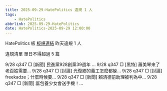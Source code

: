 ```yaml
---
title: 2025-09-29-HatePolitics 違規 1 人
tags:
    - HatePolitics
abbrlink: 2025-09-29-HatePolitics
date: HatePolitics-2025-09-29 12:00:00
---
```

HatePolitics 板 [板規連結](https://www.ptt.cc/bbs/HatePolitics/M.1617115262.A.D60.html)
昨天違規 1 人
<!-- more -->

違規清單
單日不得超過 5 篇

9/28 q347 □ [新聞] 民進黨928創黨39週年 …
9/28 q347 □ [黑特] 蕭美琴來了 老百姓需要…
9/28 q347 □ [討論] 光復鄉的義工怎麼都躲…
9/28 q347 □ [討論] freekadze；什麼時候要…
9/28 q347 □ [新聞] 賴清德前助理被判為中…
9/28 q347 □ [新聞] 誆包養少女會送手機！…